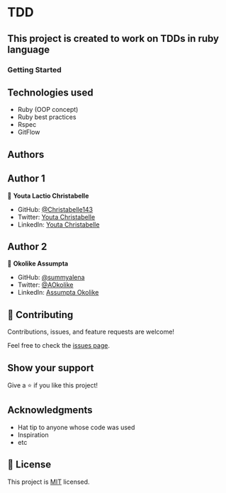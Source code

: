 # TDD

## This project is created to work on TDDs in ruby language

### Getting Started

## Technologies used

- Ruby (OOP concept)
- Ruby best practices
- Rspec
- GitFlow

## Authors

## Author 1

👤 **Youta Lactio Christabelle**

- GitHub: [@Christabelle143](https://github.com/Christabelle143)
- Twitter: [Youta Christabelle](https://twitter.com/christabelleyo)
- LinkedIn: [Youta Christabelle](https://www.linkedin.com/in/youta-christabelle-124b45232/)

## Author 2

👤 **Okolike Assumpta**

- GitHub: [@summyalena](https://github.com/summyalena)
- Twitter: [@AOkolike](https://twitter.com/alena_okolike)
- LinkedIn: [Assumpta Okolike](https://www.linkedin.com/in/assumpta-okolike/)

## 🤝 Contributing

Contributions, issues, and feature requests are welcome!

Feel free to check the [issues page](../../issues/).

## Show your support

Give a ⭐️ if you like this project!

## Acknowledgments

- Hat tip to anyone whose code was used
- Inspiration
- etc

## 📝 License

This project is [MIT](./MIT.md) licensed.
